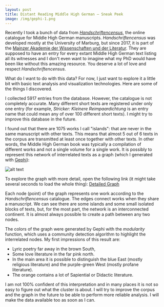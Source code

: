 ```yaml
---
layout: post
title: Distant Reading Middle High German – Sneak Peek
image: /img/gephi-1.png
---
```


Recently I took a bunch of data from *[Handschriftencensus](http://www.handschriftencensus.de/)*, the online catalogue for Middle High German manuscripts. *Handschriftencensus* was developed mostly at the University of Marburg, but since 2017, it is part of the [Mainzer Akademie der Wissenschaften und der Literatur](http://www.adwmainz.de/). They are supposed to have an entry for every extant Middle High German text listing all its witnesses and I don't even want to imagine what my PhD would have been like without this amazing resource. You deserve a lot of love and respect *Handschriftencensus*.

What do I want to do with this data? For now, I just want to explore it a little bit with basic text analysis and visualization technologies. Here are some of the things I discovered.

I collected 5917 entries from the database. However, the catalogue is not completely accurate. Many different short texts are registered under only one entry (for example, *Stricker: Kleinere Reimpaardichtung* is an entry name that could mean any of over 100 different short texts). I might try to improve this database in the future.

I found out that there are 1075 works I call "islands": that are never in the same manuscript with other texts. This means that almost 5 out of 6 texts in the corpus are transmitted at least once together with other texts. In other words, the Middle High German book was typically a compilation of different works and not a single volume for a single work. It is possibly to represent this network of interrelated texts as a graph (which I generated with [Gephi](https://gephi.org/)):

![alt text](http://gustavofernandezriva.com/img/gephi-1.png "The Network of Middle High German Literature")

To explore the graph with more detail, open the following link (it might take several seconds to load the whole thing):
[Detailed Graph](http://www.gustavofernandezriva.com/img/gephi-1.svg)

Each node (point) of the graph represents one work according to the *Handschriftencensus* catalogue. The edges connect works when they share a manuscript. We can see there are some islands and some small isolated blocks of texts, but, for the most part, the network is an interconnected continent. It is almost always possible to create a path between any two nodes.

The colors of the graph were generated by Gephi with the *modularity* function, which uses a community detection algorithm to highlight the interrelated nodes. My first impressions of this result are: 

+ Lyric poetry far away in the brown South,
+ Some love literature in the far pink north. 
+ In the main area it is possible to distinguish the blue East (mostly religious literature) and the purple-green West (mostly profane literature). 
+ The orange contains a lot of Sapiential or Didactic literature.

I am not 100% confident of this interpretation and in many places it is not so easy to figure out what the cluster is about. I will try to improve the corpus and the graph in the future to be able to perform more reliable analysis. I will make the data available too as soon as I can.
